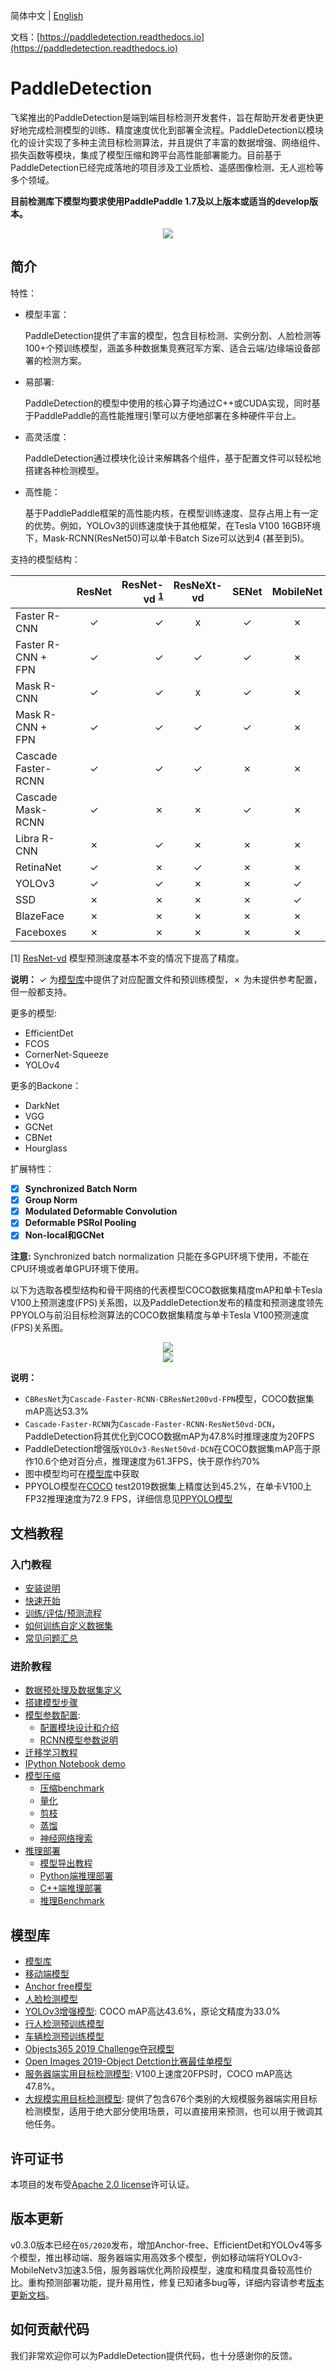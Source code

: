 简体中文 | [English](README_en.md)

文档：[https://paddledetection.readthedocs.io](https://paddledetection.readthedocs.io)

# PaddleDetection

飞桨推出的PaddleDetection是端到端目标检测开发套件，旨在帮助开发者更快更好地完成检测模型的训练、精度速度优化到部署全流程。PaddleDetection以模块化的设计实现了多种主流目标检测算法，并且提供了丰富的数据增强、网络组件、损失函数等模块，集成了模型压缩和跨平台高性能部署能力。目前基于PaddleDetection已经完成落地的项目涉及工业质检、遥感图像检测、无人巡检等多个领域。

**目前检测库下模型均要求使用PaddlePaddle 1.7及以上版本或适当的develop版本。**

<div align="center">
  <img src="docs/images/000000570688.jpg" />
</div>


## 简介

特性：

- 模型丰富：

  PaddleDetection提供了丰富的模型，包含目标检测、实例分割、人脸检测等100+个预训练模型，涵盖多种数据集竞赛冠军方案、适合云端/边缘端设备部署的检测方案。

- 易部署:

  PaddleDetection的模型中使用的核心算子均通过C++或CUDA实现，同时基于PaddlePaddle的高性能推理引擎可以方便地部署在多种硬件平台上。

- 高灵活度：

  PaddleDetection通过模块化设计来解耦各个组件，基于配置文件可以轻松地搭建各种检测模型。

- 高性能：

  基于PaddlePaddle框架的高性能内核，在模型训练速度、显存占用上有一定的优势。例如，YOLOv3的训练速度快于其他框架，在Tesla V100 16GB环境下，Mask-RCNN(ResNet50)可以单卡Batch Size可以达到4 (甚至到5)。


支持的模型结构：

|                    | ResNet | ResNet-vd <sup>[1](#vd)</sup> | ResNeXt-vd | SENet | MobileNet |  HRNet | Res2Net |
|--------------------|:------:|------------------------------:|:----------:|:-----:|:---------:|:------:| :--:    |
| Faster R-CNN       | ✓      |                             ✓ | x          | ✓     | ✗         |  ✗     |  ✗      |
| Faster R-CNN + FPN | ✓      |                             ✓ | ✓          | ✓     | ✗         |  ✓     |  ✓      |
| Mask R-CNN         | ✓      |                             ✓ | x          | ✓     | ✗         |  ✗     |  ✗      |
| Mask R-CNN + FPN   | ✓      |                             ✓ | ✓          | ✓     | ✗         |  ✗     |  ✓      |
| Cascade Faster-RCNN | ✓     |                             ✓ | ✓          | ✗     | ✗         |  ✗     |  ✗      |
| Cascade Mask-RCNN  | ✓      |                             ✗ | ✗          | ✓     | ✗         |  ✗     |  ✗      |
| Libra R-CNN        | ✗      |                             ✓ | ✗          | ✗     | ✗         |  ✗     |  ✗      |
| RetinaNet          | ✓      |                             ✗ | ✓          | ✗     | ✗         |  ✗     |  ✗      |
| YOLOv3             | ✓      |                             ✓ | ✗          | ✗     | ✓         |  ✗     |  ✗      |
| SSD                | ✗      |                             ✗ | ✗          | ✗     | ✓         |  ✗     |  ✗      |
| BlazeFace          | ✗      |                             ✗ | ✗          | ✗     | ✗         |  ✗     |  ✗      |
| Faceboxes          | ✗      |                             ✗ | ✗          | ✗     | ✗         |  ✗     |  ✗      |

<a name="vd">[1]</a> [ResNet-vd](https://arxiv.org/pdf/1812.01187) 模型预测速度基本不变的情况下提高了精度。

**说明：** ✓ 为[模型库](docs/MODEL_ZOO_cn.md)中提供了对应配置文件和预训练模型，✗ 为未提供参考配置，但一般都支持。

更多的模型:

- EfficientDet
- FCOS
- CornerNet-Squeeze
- YOLOv4

更多的Backone：

- DarkNet
- VGG
- GCNet
- CBNet
- Hourglass

扩展特性：

- [x] **Synchronized Batch Norm**
- [x] **Group Norm**
- [x] **Modulated Deformable Convolution**
- [x] **Deformable PSRoI Pooling**
- [x] **Non-local和GCNet**

**注意:** Synchronized batch normalization 只能在多GPU环境下使用，不能在CPU环境或者单GPU环境下使用。

以下为选取各模型结构和骨干网络的代表模型COCO数据集精度mAP和单卡Tesla V100上预测速度(FPS)关系图，以及PaddleDetection发布的精度和预测速度领先PPYOLO与前沿目标检测算法的COCO数据集精度与单卡Tesla V100预测速度(FPS)关系图。

<div align="center">
  <img src="docs/images/map_fps.png" />
</div>

<div align="center">
  <img src="docs/images/ppyolo_map_fps.png" />
</div>

**说明：**
- `CBResNet`为`Cascade-Faster-RCNN-CBResNet200vd-FPN`模型，COCO数据集mAP高达53.3%
- `Cascade-Faster-RCNN`为`Cascade-Faster-RCNN-ResNet50vd-DCN`，PaddleDetection将其优化到COCO数据mAP为47.8%时推理速度为20FPS
- PaddleDetection增强版`YOLOv3-ResNet50vd-DCN`在COCO数据集mAP高于原作10.6个绝对百分点，推理速度为61.3FPS，快于原作约70%
- 图中模型均可在[模型库](#模型库)中获取
- PPYOLO模型在[COCO](http://cocodataset.org) test2019数据集上精度达到45.2%，在单卡V100上FP32推理速度为72.9 FPS，详细信息见[PPYOLO模型](configs/ppyolo/README.md)

## 文档教程

### 入门教程

- [安装说明](docs/tutorials/INSTALL_cn.md)
- [快速开始](docs/tutorials/QUICK_STARTED_cn.md)
- [训练/评估/预测流程](docs/tutorials/GETTING_STARTED_cn.md)
- [如何训练自定义数据集](docs/tutorials/Custom_DataSet.md)
- [常见问题汇总](docs/FAQ.md)

### 进阶教程
- [数据预处理及数据集定义](docs/advanced_tutorials/READER.md)
- [搭建模型步骤](docs/advanced_tutorials/MODEL_TECHNICAL.md)
- [模型参数配置](docs/advanced_tutorials/config_doc):
  - [配置模块设计和介绍](docs/advanced_tutorials/config_doc/CONFIG_cn.md)
  - [RCNN模型参数说明](docs/advanced_tutorials/config_doc/RCNN_PARAMS_DOC.md)
- [迁移学习教程](docs/advanced_tutorials/TRANSFER_LEARNING_cn.md)
- [IPython Notebook demo](demo/mask_rcnn_demo.ipynb)
- [模型压缩](slim)
    - [压缩benchmark](slim)
    - [量化](slim/quantization)
    - [剪枝](slim/prune)
    - [蒸馏](slim/distillation)
    - [神经网络搜索](slim/nas)
- [推理部署](deploy)
    - [模型导出教程](docs/advanced_tutorials/deploy/EXPORT_MODEL.md)
    - [Python端推理部署](deploy/python)
    - [C++端推理部署](deploy/cpp)
    - [推理Benchmark](docs/advanced_tutorials/deploy/BENCHMARK_INFER_cn.md)

## 模型库

- [模型库](docs/MODEL_ZOO_cn.md)
- [移动端模型](configs/mobile/README.md)
- [Anchor free模型](configs/anchor_free/README.md)
- [人脸检测模型](docs/featured_model/FACE_DETECTION.md)
- [YOLOv3增强模型](docs/featured_model/YOLOv3_ENHANCEMENT.md): COCO mAP高达43.6%，原论文精度为33.0%
- [行人检测预训练模型](docs/featured_model/CONTRIB_cn.md)
- [车辆检测预训练模型](docs/featured_model/CONTRIB_cn.md)
- [Objects365 2019 Challenge夺冠模型](docs/featured_model/champion_model/CACascadeRCNN.md)
- [Open Images 2019-Object Detction比赛最佳单模型](docs/featured_model/champion_model/OIDV5_BASELINE_MODEL.md)
- [服务器端实用目标检测模型](configs/rcnn_enhance/README.md): V100上速度20FPS时，COCO mAP高达47.8%。
- [大规模实用目标检测模型](docs/featured_model/LARGE_SCALE_DET_MODEL.md): 提供了包含676个类别的大规模服务器端实用目标检测模型，适用于绝大部分使用场景，可以直接用来预测，也可以用于微调其他任务。


## 许可证书
本项目的发布受[Apache 2.0 license](LICENSE)许可认证。

## 版本更新
v0.3.0版本已经在`05/2020`发布，增加Anchor-free、EfficientDet和YOLOv4等多个模型，推出移动端、服务器端实用高效多个模型，例如移动端将YOLOv3-MobileNetv3加速3.5倍，服务器端优化两阶段模型，速度和精度具备较高性价比。重构预测部署功能，提升易用性，修复已知诸多bug等，详细内容请参考[版本更新文档](docs/CHANGELOG.md)。

## 如何贡献代码

我们非常欢迎你可以为PaddleDetection提供代码，也十分感谢你的反馈。
